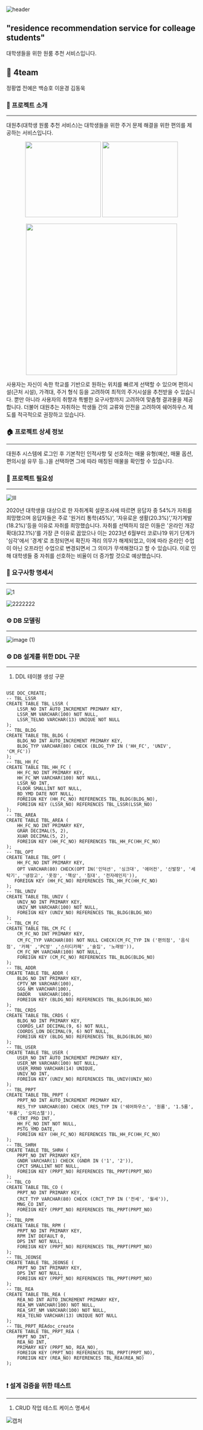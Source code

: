 ![header](https://capsule-render.vercel.app/api?type=waving&color=timeGradient&text=🏠DOC%20(대학생%20원룸%20추천%20서비스%20)&animation=twinkling&fontSize=30&fontAlignY=40&fontAlign=70&height=250&fontAlign=50&fontAlignY=50 )
## "residence recommendation service for colleage students"

대학생들을 위한 원룸 추천 서비스입니다.



## 🙋 4team

정황엽 전예은 백승호 이윤경 김동욱


### 🏡 프로젝트 소개
**** ** **

대원추(대학생 원룸 추천 서비스)는 대학생들을 위한 주거 문제 해결을 위한 편의를 제공하는 서비스입니다. 

<p align="center">
<image src="https://digitalchosun.dizzo.com/site/data/img_dir/2018/03/12/2018031211894_0.jpg" width="200" height="200"/>  <image src="https://thumb17.iclickart.co.kr/Thumb17/16260000/16254533.jpg" width="200" height="200/">
</p>

<p align="center">
<image src="https://cdn.imweb.me/upload/S20200714abd6f1d9194e8/28c35bbdbc1e4.jpg" width="400" height="400"/>
</p>









사용자는 자신이 속한 학교를 기반으로 원하는 위치를 빠르게 선택할 수 있으며 편의시설(근처 시설), 가격대, 주거 형식 등을 고려하여 최적의 주거시설을 추천받을 수 있습니다. 
뿐만 아니라 사용자의 취향과 특별한 요구사항까지 고려하여 맞춤형 결과물을 제공합니다.
더불어 대원추는 자취하는 학생들 간의 교류와 안전을 고려하여 쉐어하우스 제도를 적극적으로 권장하고 있습니다.


### 🏠 프로젝트 상세 정보
**** ** **
대원추 시스템에 로그인 후 기본적인 인적사항 및 선호하는 매물 유형(예산, 매물 옵션, 편의시설 유무 등..)을 선택하면 그에 따라 매칭된 매물을 확인할 수 있습니다.





### 🏡 프로젝트 필요성
**** ** **

![lll](https://github.com/yun072/gitproject/assets/140836341/f7ebee14-d9bc-4a9f-8fc9-002f69a00e91)



2020년 대학생을 대상으로 한 자취계획 설문조사에 따르면 응답자 중 54%가 자취를 희망했으며 응답자들은 주로 '원거리 통학(45%)', '자유로운 생활(20.3%)','자기계발(18.2%)'등을 이유로 자취를 희망했습니다. 자취를 선택하지 않은 이들은 '온라인 개강 확대(32.1%)'를 가장 큰 이유로 꼽았으나 이는 2023년 6월부터 코로나19 위기 단계가 '심각'에서 '경계'로 조정되면서 확진자 격리 의무가 해제되었고, 
이에 따라 온라인 수업이 아닌 오프라인 수업으로 변경되면서 그 의미가 무색해졌다고 할 수 있습니다. 이로 인해 대학생들 중 자취를 선호하는 비율이 더 증가할 것으로 예상했습니다. 


### 📃 요구사항 명세서
**** ** **
![1](https://github.com/beyond-sw-camp/be05-1st-4team-DOC/assets/140836341/b24cce5e-f51e-4d8d-9cf7-d95be96422da)

![2222222](https://github.com/beyond-sw-camp/be05-1st-4team-DOC/assets/140836341/4c5cecd7-0d82-4e68-b0df-ef88aac96ae5)





### ⚙ DB 모델링
**** ** **
   
  ![image (1)](https://github.com/yun072/gitproject/assets/140836341/3b43aaa7-4f83-4ea1-8156-35fb8b2dfe9f)

### ⚙ DB 설계를 위한 DDL 구문
**** ** **
1) DDL 테이블 생성 구문
<pre>
<code>
USE DOC_CREATE;
-- TBL_LSSR
CREATE TABLE TBL_LSSR (
    LSSR_NO INT AUTO_INCREMENT PRIMARY KEY,
    LSSR_NM VARCHAR(100) NOT NULL,
    LSSR_TELNO VARCHAR(13) UNIQUE NOT NULL
);
-- TBL_BLDG
CREATE TABLE TBL_BLDG (
    BLDG_NO INT AUTO_INCREMENT PRIMARY KEY,
    BLDG_TYP VARCHAR(80) CHECK (BLDG_TYP IN ('HH_FC', 'UNIV', 'CM_FC'))
);
-- TBL_HH_FC
CREATE TABLE TBL_HH_FC (
    HH_FC_NO INT PRIMARY KEY,
    HH_FC_NM VARCHAR(100) NOT NULL,
    LSSR_NO INT,
    FLOOR SMALLINT NOT NULL,
    BD_YMD DATE NOT NULL,
    FOREIGN KEY (HH_FC_NO) REFERENCES TBL_BLDG(BLDG_NO),
    FOREIGN KEY (LSSR_NO) REFERENCES TBL_LSSR(LSSR_NO)
);
-- TBL_AREA
CREATE TABLE TBL_AREA (
    HH_FC_NO INT PRIMARY KEY,
    GRAR DECIMAL(5, 2),
    XUAR DECIMAL(5, 2),
    FOREIGN KEY (HH_FC_NO) REFERENCES TBL_HH_FC(HH_FC_NO)
);
-- TBL_OPT
CREATE TABLE TBL_OPT (
    HH_FC_NO INT PRIMARY KEY,
    OPT VARCHAR(80) CHECK(OPT IN('인덕션', '싱크대', '에어컨', '신발장', '세탁기', '냉장고', '옷장', '책상', '침대', '전자레인지')),
   FOREIGN KEY (HH_FC_NO) REFERENCES TBL_HH_FC(HH_FC_NO)
);
-- TBL_UNIV
CREATE TABLE TBL_UNIV (
    UNIV_NO INT PRIMARY KEY,
    UNIV_NM VARCHAR(100) NOT NULL,
    FOREIGN KEY (UNIV_NO) REFERENCES TBL_BLDG(BLDG_NO)
);
-- TBL_CM_FC
CREATE TABLE TBL_CM_FC (
    CM_FC_NO INT PRIMARY KEY,
    CM_FC_TYP VARCHAR(80) NOT NULL CHECK(CM_FC_TYP IN ('편의점', '음식점', '카페' ,'PC방' ,'스터디카페' ,'술집', '노래방')),
    CM_FC_NM VARCHAR(100) NOT NULL,
    FOREIGN KEY (CM_FC_NO) REFERENCES TBL_BLDG(BLDG_NO)
);
-- TBL_ADDR
CREATE TABLE TBL_ADDR (
    BLDG_NO INT PRIMARY KEY,
    CPTV_NM VARCHAR(100),
    SGG_NM VARCHAR(100),
    DADDR	VARCHAR(100),
    FOREIGN KEY (BLDG_NO) REFERENCES TBL_BLDG(BLDG_NO)
);
-- TBL_CRDS
CREATE TABLE TBL_CRDS (
    BLDG_NO INT PRIMARY KEY,
    COORDS_LAT DECIMAL(9, 6) NOT NULL,
    COORDS_LON DECIMAL(9, 6) NOT NULL,
    FOREIGN KEY (BLDG_NO) REFERENCES TBL_BLDG(BLDG_NO)
);
-- TBL_USER
CREATE TABLE TBL_USER (
    USER_NO INT AUTO_INCREMENT PRIMARY KEY,
    USER_NM VARCHAR(100) NOT NULL,
    USER_RRNO VARCHAR(14) UNIQUE,
    UNIV_NO INT,
    FOREIGN KEY (UNIV_NO) REFERENCES TBL_UNIV(UNIV_NO)
);
-- TBL_PRPT
CREATE TABLE TBL_PRPT (
    PRPT_NO INT AUTO_INCREMENT PRIMARY KEY,
    RES_TYP VARCHAR(80) CHECK (RES_TYP IN ('쉐어하우스', '원룸', '1.5룸', '투룸', '오피스텔')),
    CTRT_PRD INT,
    HH_FC_NO INT NOT NULL,
    PSTG_YMD DATE,
    FOREIGN KEY (HH_FC_NO) REFERENCES TBL_HH_FC(HH_FC_NO)
);
-- TBL_SHRH
CREATE TABLE TBL_SHRH (
    PRPT_NO INT PRIMARY KEY,
    GNDR VARCHAR(1) CHECK (GNDR IN ('1', '2')),
    CPCT SMALLINT NOT NULL,
    FOREIGN KEY (PRPT_NO) REFERENCES TBL_PRPT(PRPT_NO)
);
-- TBL_CO
CREATE TABLE TBL_CO (
    PRPT_NO INT PRIMARY KEY,
    CRCT_TYP VARCHAR(80) CHECK (CRCT_TYP IN ('전세', '월세')),
    MNG_CO INT,
    FOREIGN KEY (PRPT_NO) REFERENCES TBL_PRPT(PRPT_NO)
);
-- TBL_RPM
CREATE TABLE TBL_RPM (
    PRPT_NO INT PRIMARY KEY,
    RPM INT DEFAULT 0,
    DPS INT NOT NULL,
    FOREIGN KEY (PRPT_NO) REFERENCES TBL_PRPT(PRPT_NO)
);
-- TBL_JEONSE
CREATE TABLE TBL_JEONSE (
    PRPT_NO INT PRIMARY KEY,
    DPS INT NOT NULL,
    FOREIGN KEY (PRPT_NO) REFERENCES TBL_PRPT(PRPT_NO)
);
-- TBL_REA
CREATE TABLE TBL_REA (
    REA_NO INT AUTO_INCREMENT PRIMARY KEY,
    REA_NM VARCHAR(100) NOT NULL,
    REA_SRT_NM VARCHAR(100) NOT NULL,
    REA_TELNO VARCHAR(13) UNIQUE NOT NULL
);
-- TBL_PRPT_REAdoc_create
CREATE TABLE TBL_PRPT_REA (
    PRPT_NO INT,
    REA_NO INT,
    PRIMARY KEY (PRPT_NO, REA_NO),
    FOREIGN KEY (PRPT_NO) REFERENCES TBL_PRPT(PRPT_NO),
    FOREIGN KEY (REA_NO) REFERENCES TBL_REA(REA_NO)
);
</code>
</pre>


### ❗ 설계 검증을 위한 테스트 
**** ** **

1) CRUD 작업 테스트 케이스 명세서
   
![캡처](https://github.com/beyond-sw-camp/be05-1st-4team-DOC/assets/140836341/fd0e3035-e282-48b0-910f-b00b690a8995)




